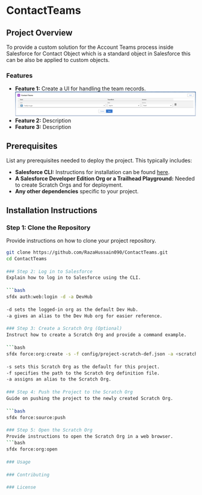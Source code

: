 # ContactTeams

## Project Overview

To provide a custom solution for the Account Teams process inside Salesforce for Contact Object which is a standard object in Salesforce this can be also be applied to custom objects.

### Features

- **Feature 1:** Create a UI for handling the team records.
  ![example1](lwc-ui.png)
- **Feature 2:** Description
- **Feature 3:** Description

## Prerequisites

List any prerequisites needed to deploy the project. This typically includes:

- **Salesforce CLI:** Instructions for installation can be found [here](https://developer.salesforce.com/tools/sfdxcli).
- **A Salesforce Developer Edition Org or a Trailhead Playground:** Needed to create Scratch Orgs and for deployment.
- **Any other dependencies** specific to your project.

## Installation Instructions

### Step 1: Clone the Repository

Provide instructions on how to clone your project repository. 

```bash
git clone https://github.com/RazaHussain090/ContactTeams.git
cd ContactTeams

### Step 2: Log in to Salesforce
Explain how to log in to Salesforce using the CLI.

```bash
sfdx auth:web:login -d -a DevHub

-d sets the logged-in org as the default Dev Hub.
-a gives an alias to the Dev Hub org for easier reference.

### Step 3: Create a Scratch Org (Optional)
Instruct how to create a Scratch Org and provide a command example.

```bash
sfdx force:org:create -s -f config/project-scratch-def.json -a <scratch-org-alias>

-s sets this Scratch Org as the default for this project.
-f specifies the path to the Scratch Org definition file.
-a assigns an alias to the Scratch Org.

### Step 4: Push the Project to the Scratch Org
Guide on pushing the project to the newly created Scratch Org.

```bash
sfdx force:source:push

### Step 5: Open the Scratch Org
Provide instructions to open the Scratch Org in a web browser.
```bash
sfdx force:org:open

### Usage

### Contributing

### License
